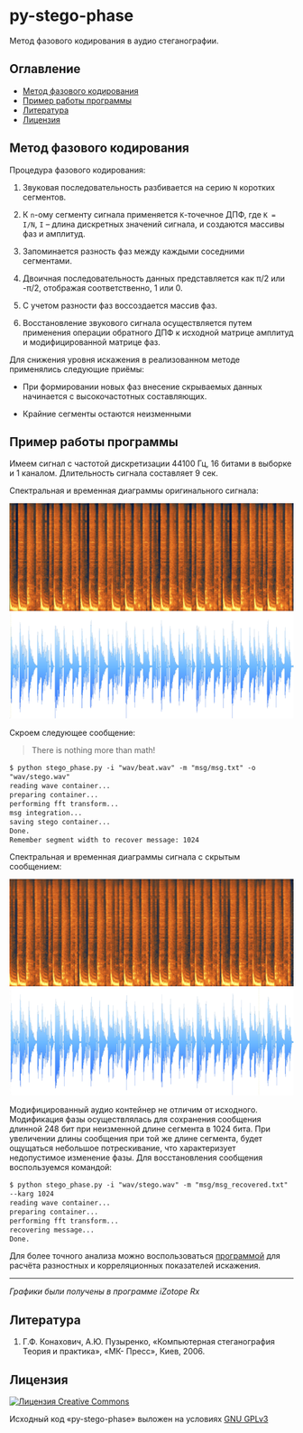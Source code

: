 # py-stego-phase

Метод фазового кодирования в аудио стеганографии.

## Оглавление

- [Метод фазового кодирования](#метод-фазового-кодирования)
- [Пример работы программы](#пример-работы-программы)
- [Литература](#литература)
- [Лицензия](#лицензия)


## Метод фазового кодирования

Процедура фазового кодирования:

1. Звуковая последовательность разбивается на серию `N` коротких сегментов.

2. К `n`-ому сегменту сигнала применяется `K`-точечное ДПФ, где `K = I/N`, `I` – длина дискретных значений сигнала, и создаются массивы фаз и амплитуд.

3. Запоминается разность фаз между каждыми соседними сегментами.

4. Двоичная последовательность данных представляется как π/2 или -π/2, отображая соответственно, 1 или 0.

5. С учетом разности фаз воссоздается массив фаз. 

6. Восстановление звукового сигнала осуществляется путем применения операции обратного ДПФ к исходной матрице амплитуд и модифицированной матрице фаз.

Для снижения уровня искажения в реализованном методе применялись следующие приёмы:

* При формировании новых фаз внесение скрываемых данных начинается с высокочастотных составляющих.

* Крайние сегменты остаются неизменными

## Пример работы программы

Имеем сигнал с частотой дискретизации 44100 Гц, 16 битами в выборке и 1 каналом. Длительность сигнала составляет 9 сек.

Спектральная и временная диаграммы оригинального сигнала:

![1.0](readme.images/1.0.diagram.png)
![1.1](readme.images/1.1.diagram.png)

Скроем следующее сообщение:

> There is nothing more than math!

```
$ python stego_phase.py -i "wav/beat.wav" -m "msg/msg.txt" -o "wav/stego.wav"    
reading wave container... 
preparing container...	
performing fft transform...
msg integration...
saving stego container...
Done.
Remember segment width to recover message: 1024
```

Спектральная и временная диаграммы сигнала с скрытым сообщением:

![2.0](readme.images/2.0.res.diagram.png)
![2.1](readme.images/2.1.res.diagram.png)

Модифицированный аудио контейнер не отличим от исходного. Модификация фазы осуществлялась для сохранения сообщения длинной 248 бит при неизменной длине сегмента в 1024 бита. При увеличении длины сообщения при той же длине сегмента, будет ощущаться небольшое потрескивание, что характеризует недопустимое изменение фазы.
Для восстановления сообщения воспользуемся командой:

```
$ python stego_phase.py -i "wav/stego.wav" -m "msg/msg_recovered.txt" --karg 1024
reading wave container...
preparing container...
performing fft transform...
recovering message...
Done.
```

Для более точного анализа можно воспользоваться [программой](https://github.com/Galarius/gs-analyzator) для расчёта разностных и корреляционных показателей искажения.

---

*Графики были получены в программе iZotope Rx*

## Литература

1. Г.Ф. Конахович, А.Ю. Пузыренко, «Компьютерная стеганография Теория и практика», «МК- Пресс», Киев, 2006.

## Лицензия

<a rel="license" href="http://creativecommons.org/licenses/by-nc-nd/4.0/"><img alt="Лицензия Creative Commons" style="border-width:0" src="https://i.creativecommons.org/l/by-nc-nd/4.0/88x31.png" /></a>

Исходный код «py-stego-phase» выложен на условиях [GNU GPLv3](https://choosealicense.com/licenses/gpl-3.0/#)